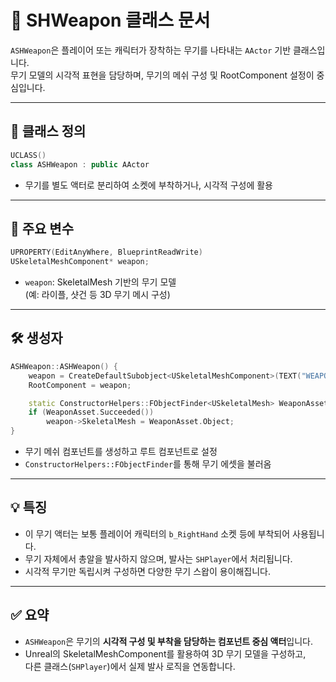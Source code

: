# 🔫 SHWeapon 클래스 문서

`ASHWeapon`은 플레이어 또는 캐릭터가 장착하는 무기를 나타내는 `AActor` 기반 클래스입니다.  
무기 모델의 시각적 표현을 담당하며, 무기의 메쉬 구성 및 RootComponent 설정이 중심입니다.

---

## 🧩 클래스 정의

```cpp
UCLASS()
class ASHWeapon : public AActor
```

- 무기를 별도 액터로 분리하여 소켓에 부착하거나, 시각적 구성에 활용

---

## 🔧 주요 변수

```cpp
UPROPERTY(EditAnyWhere, BlueprintReadWrite)
USkeletalMeshComponent* weapon;
```

- `weapon`: SkeletalMesh 기반의 무기 모델  
  (예: 라이플, 샷건 등 3D 무기 메시 구성)

---

## 🛠 생성자

```cpp
ASHWeapon::ASHWeapon() {
    weapon = CreateDefaultSubobject<USkeletalMeshComponent>(TEXT("WEAPON"));
    RootComponent = weapon;

    static ConstructorHelpers::FObjectFinder<USkeletalMesh> WeaponAsset(TEXT("Rifle '/Game/Weapons/Rifle'"));
    if (WeaponAsset.Succeeded())
        weapon->SkeletalMesh = WeaponAsset.Object;
}
```

- 무기 메쉬 컴포넌트를 생성하고 루트 컴포넌트로 설정  
- `ConstructorHelpers::FObjectFinder`를 통해 무기 에셋을 불러옴

---

## 💡 특징

- 이 무기 액터는 보통 플레이어 캐릭터의 `b_RightHand` 소켓 등에 부착되어 사용됩니다.
- 무기 자체에서 총알을 발사하지 않으며, 발사는 `SHPlayer`에서 처리됩니다.
- 시각적 무기만 독립시켜 구성하면 다양한 무기 스왑이 용이해집니다.

---

## ✅ 요약

- `ASHWeapon`은 무기의 **시각적 구성 및 부착을 담당하는 컴포넌트 중심 액터**입니다.  
- Unreal의 SkeletalMeshComponent를 활용하여 3D 무기 모델을 구성하고,  
  다른 클래스(`SHPlayer`)에서 실제 발사 로직을 연동합니다.
